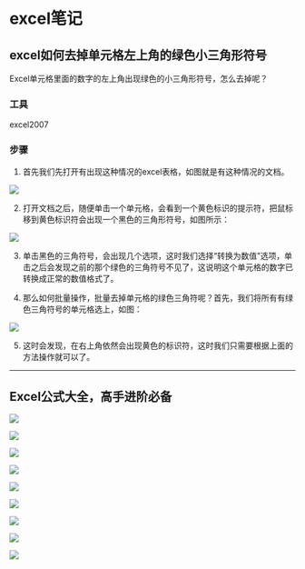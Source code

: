 excel笔记
=========

## excel如何去掉单元格左上角的绿色小三角形符号

Excel单元格里面的数字的左上角出现绿色的小三角形符号，怎么去掉呢？

### 工具

excel2007

### 步骤

1. 首先我们先打开有出现这种情况的excel表格，如图就是有这种情况的文档。

  ![](http://biangbiangpic.b0.upaiyun.com/blog/aa3baeff18dcf8496c5c005784353df7.jpg)

2. 打开文档之后，随便单击一个单元格，会看到一个黄色标识的提示符，把鼠标移到黄色标识符会出现一个黑色的三角形符号，如图所示：

  ![](http://biangbiangpic.b0.upaiyun.com/blog/841fc0b263f45d83ca4a6c64d57a6c5e.jpg)

3. 单击黑色的三角符号，会出现几个选项，这时我们选择“转换为数值”选项，单击之后会发现之前的那个绿色的三角符号不见了，这说明这个单元格的数字已转换成正常的数值格式了。

4. 那么如何批量操作，批量去掉单元格的绿色三角符呢？首先，我们将所有有绿色三角符号的单元格选上，如图：

  ![](http://biangbiangpic.b0.upaiyun.com/blog/49ad719a691c7dc1817b8a76923cdf21.jpg)

5. 这时会发现，在右上角依然会出现黄色的标识符，这时我们只需要根据上面的方法操作就可以了。

---

## Excel公式大全，高手进阶必备

![](http://biangbiangpic.b0.upaiyun.com/blog/127b9d75cf305cde24b43a8a2ed1086a.jpg)

![](http://biangbiangpic.b0.upaiyun.com/blog/51e0eb9f9e0d2449d40305190a658451.jpg)

![](http://biangbiangpic.b0.upaiyun.com/blog/0d84510f95595bce1359794a022cb816.jpg)

![](http://biangbiangpic.b0.upaiyun.com/blog/ea06850e8ddd16adb540a87b61d1bd2c.jpg)

![](http://biangbiangpic.b0.upaiyun.com/blog/5fcab922ae6da0c3f35c95483b0ed8c7.jpg)

![](http://biangbiangpic.b0.upaiyun.com/blog/ea1809cbc9e17cb6bbdca0a4797f8784.jpg)

![](http://biangbiangpic.b0.upaiyun.com/blog/4b2bc461fecfcb2c0ac7d5f68ceda5e5.jpg)

![](http://biangbiangpic.b0.upaiyun.com/blog/28c332eed4caee09a237967ecd3a3d70.jpg)

![](http://biangbiangpic.b0.upaiyun.com/blog/4b80705bd6a0e3e023e84c8b3e911bb8.jpg)
